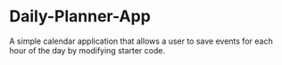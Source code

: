 # Daily-Planner-App
A simple calendar application that allows a user to save events for each hour of the day by modifying starter code.
